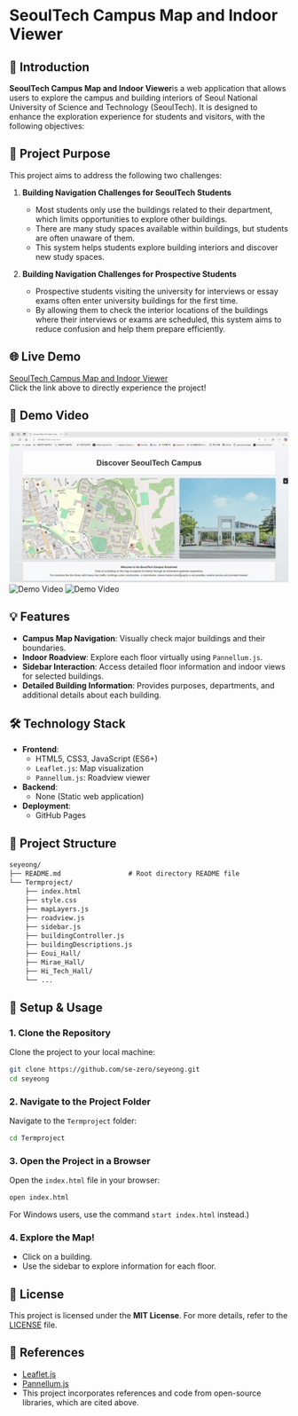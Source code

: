 # SeoulTech Campus Map and Indoor Viewer

## 🚀 Introduction
**SeoulTech Campus Map and Indoor Viewer**is a web application that allows users to explore the campus and building interiors of Seoul National University of Science and Technology (SeoulTech).
It is designed to enhance the exploration experience for students and visitors, with the following objectives:

## 🎯 Project Purpose
This project aims to address the following two challenges:

1. **Building Navigation Challenges for SeoulTech Students**  
   - Most students only use the buildings related to their department, which limits opportunities to explore other buildings.  
   - There are many study spaces available within buildings, but students are often unaware of them.
   - This system helps students explore building interiors and discover new study spaces.


2. **Building Navigation Challenges for Prospective Students**  
   - Prospective students visiting the university for interviews or essay exams often enter university buildings for the first time.
   - By allowing them to check the interior locations of the buildings where their interviews or exams are scheduled, this system aims to reduce confusion and help them prepare efficiently.


## 🌐 Live Demo
[SeoulTech Campus Map and Indoor Viewer](https://se-zero.github.io/seyeong/Term%20project/)  
Click the link above to directly experience the project!

## 🎥 Demo Video
![Demo Video](./Term%20project/demo_video/demo1.gif)
![Demo Video](./Term%20project/demo_video/demo2.gif)
![Demo Video](./Term%20project/demo_video/demo3.gif)

## 💡 Features
- **Campus Map Navigation**: Visually check major buildings and their boundaries.
- **Indoor Roadview**: Explore each floor virtually using `Pannellum.js`.
- **Sidebar Interaction**: Access detailed floor information and indoor views for selected buildings.
- **Detailed Building Information**: Provides purposes, departments, and additional details about each building.

## 🛠️ Technology Stack
- **Frontend**:
  - HTML5, CSS3, JavaScript (ES6+)
  - `Leaflet.js`: Map visualization
  - `Pannellum.js`: Roadview viewer
- **Backend**:
  - None (Static web application)
- **Deployment**:
  - GitHub Pages

## 📂 Project Structure
```plaintext
seyeong/
├── README.md                 # Root directory README file
└── Termproject/
    ├── index.html
    ├── style.css
    ├── mapLayers.js
    ├── roadview.js
    ├── sidebar.js
    ├── buildingController.js
    ├── buildingDescriptions.js
    ├── Eoui_Hall/
    ├── Mirae_Hall/
    ├── Hi_Tech_Hall/
    └── ...  
```


## 🔧 Setup & Usage
### 1. Clone the Repository
Clone the project to your local machine:
```bash
git clone https://github.com/se-zero/seyeong.git
cd seyeong
```
### 2. Navigate to the Project Folder
Navigate to the `Termproject` folder:
```bash
cd Termproject
```
### 3. Open the Project in a Browser
Open the `index.html` file in your browser:
```bash
open index.html
```
For Windows users, use the command `start index.html` instead.)
### 4. Explore the Map!
- Click on a building.
- Use the sidebar to explore information for each floor.

## 📄 License
This project is licensed under the **MIT License**. For more details, refer to the [LICENSE](LICENSE) file.

## 📖 References
- [Leaflet.js](https://leafletjs.com)
- [Pannellum.js](https://pannellum.org)
- This project incorporates references and code from open-source libraries, which are cited above.



